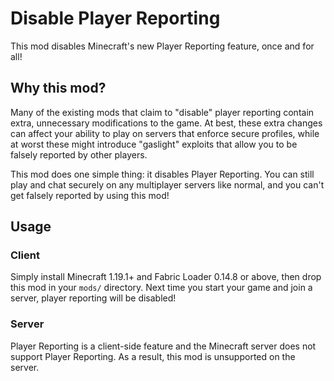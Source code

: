 # Disable Player Reporting

This mod disables Minecraft's new Player Reporting feature, once and for all!

## Why this mod?

Many of the existing mods that claim to "disable" player reporting contain extra, unnecessary modifications to the game.
At best, these extra changes can affect your ability to play on servers that enforce secure profiles, while at worst
these might introduce "gaslight" exploits that allow you to be falsely reported by other players.

This mod does one simple thing: it disables Player Reporting. You can still play and chat securely on any multiplayer
servers like normal, and you can't get falsely reported by using this mod!

## Usage

### Client

Simply install Minecraft 1.19.1+ and Fabric Loader 0.14.8 or above, then drop this mod in your `mods/` directory. Next
time you start your game and join a server, player reporting will be disabled!  

### Server

Player Reporting is a client-side feature and the Minecraft server does not support Player Reporting. As a result, this
mod is unsupported on the server.
